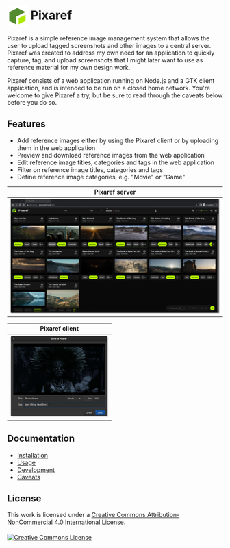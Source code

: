 # <img src="web/src/assets/images/pixaref.svg" width="48" valign="middle"> Pixaref

Pixaref is a simple reference image management system that allows the user to upload tagged screenshots and other images to a central server. Pixaref was created to address my own need for an application to quickly capture, tag, and upload screenshots that I might later want to use as reference material for my own design work.

Pixaref consists of a web application running on Node.js and a GTK client application, and is intended to be run on a closed home network. You're welcome to give Pixaref a try, but be sure to read through the caveats below before you do so.

## Features
* Add reference images either by using the Pixaref client or by uploading them in the web application
* Preview and download reference images from the web application
* Edit reference image titles, categories and tags in the web application
* Filter on reference image titles, categories and tags 
* Define reference image categories, e.g. "Movie" or "Game"

| Pixaref server  |
| --------------- |
| <a href="docs/images/pixaref-client.png" target="_blank"><img src="docs/images/pixaref-server.png" width="645"></a> |

| Pixaref client  |
| --------------- |
| <a href="docs/images/pixaref-client.png" target="_blank"><img src="docs/images/pixaref-client.png" width="230"></a> |

## Documentation
 * [Installation](docs/INSTALL.md)
 * [Usage](docs/USAGE.md)
 * [Development](docs/HACKING.md)
 * [Caveats](docs/CAVEATS.md)

## License
This work is licensed under a <a rel="license" href="http://creativecommons.org/licenses/by-nc/4.0/">Creative Commons Attribution-NonCommercial 4.0 International License</a>.
<br><br>
<a rel="license" href="http://creativecommons.org/licenses/by-nc/4.0/"><img alt="Creative Commons License" style="border-width:0; vertical-align: middle;" src="https://i.creativecommons.org/l/by-nc/4.0/88x31.png" /></a>
